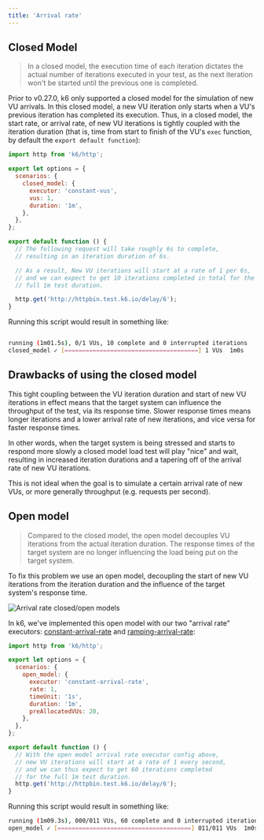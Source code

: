```yaml
---
title: 'Arrival rate'
---
```


## Closed Model

> In a closed model, the execution time of each iteration dictates the actual
> number of iterations executed in your test, as the next iteration won't be started
> until the previous one is completed.

Prior to v0.27.0, k6 only supported a closed model for the simulation of new VU arrivals.
In this closed model, a new VU iteration only starts when a VU's previous iteration has
completed its execution. Thus, in a closed model, the start rate, or arrival rate, of
new VU iterations is tightly coupled with the iteration duration (that is, time from start
to finish of the VU's `exec` function, by default the `export default function`):

<div class="code-group" data-props='{"labels": [ "closed-model.js" ], "lineNumbers": "[true]"}'>

```js
import http from 'k6/http';

export let options = {
  scenarios: {
    closed_model: {
      executor: 'constant-vus',
      vus: 1,
      duration: '1m',
    },
  },
};

export default function () {
  // The following request will take roughly 6s to complete,
  // resulting in an iteration duration of 6s.

  // As a result, New VU iterations will start at a rate of 1 per 6s,
  // and we can expect to get 10 iterations completed in total for the
  // full 1m test duration.

  http.get('http://httpbin.test.k6.io/delay/6');
}
```

</div>

Running this script would result in something like:

```bash

running (1m01.5s), 0/1 VUs, 10 complete and 0 interrupted iterations
closed_model ✓ [======================================] 1 VUs  1m0s

```

## Drawbacks of using the closed model

This tight coupling between the VU iteration duration and start of new VU iterations
in effect means that the target system can influence the throughput of the test, via
its response time. Slower response times means longer iterations and a lower arrival
rate of new iterations, and vice versa for faster response times.

In other words, when the target system is being stressed and starts to respond more
slowly a closed model load test will play "nice" and wait, resulting in increased
iteration durations and a tapering off of the arrival rate of new VU iterations.

This is not ideal when the goal is to simulate a certain arrival rate of new VUs,
or more generally throughput (e.g. requests per second).

## Open model

> Compared to the closed model, the open model decouples VU iterations from
> the actual iteration duration. The response times of the target system are no longer
> influencing the load being put on the target system.

To fix this problem we use an open model, decoupling the start of new VU iterations
from the iteration duration and the influence of the target system's response time.

![Arrival rate closed/open models](../images/Scenarios/arrival-rate-open-closed-model.png)

In k6, we've implemented this open model with our two "arrival rate" executors:
[constant-arrival-rate](/using-k6/scenarios/executors/constant-arrival-rate) and [ramping-arrival-rate](/using-k6/scenarios/executors/ramping-arrival-rate):

<div class="code-group" data-props='{"labels": [ "open-model.js" ], "lineNumbers": "[true]"}'>

```js
import http from 'k6/http';

export let options = {
  scenarios: {
    open_model: {
      executor: 'constant-arrival-rate',
      rate: 1,
      timeUnit: '1s',
      duration: '1m',
      preAllocatedVUs: 20,
    },
  },
};

export default function () {
  // With the open model arrival rate executor config above,
  // new VU iterations will start at a rate of 1 every second,
  // and we can thus expect to get 60 iterations completed
  // for the full 1m test duration.
  http.get('http://httpbin.test.k6.io/delay/6');
}
```

</div>

Running this script would result in something like:

```bash
running (1m09.3s), 000/011 VUs, 60 complete and 0 interrupted iterations
open_model ✓ [======================================] 011/011 VUs  1m0s  1 iters/s
```
